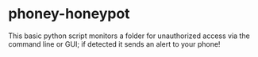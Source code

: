 # phoney-honeypot
This basic python script monitors a folder for unauthorized access via the command line or GUI; if detected it sends an alert to your phone!
